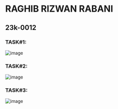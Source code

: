 # RAGHIB RIZWAN RABANI
## 23k-0012

### TASK#1:
![image](https://github.com/RAGHIBRIZWAN/PfFall23/assets/142868123/337fdf25-6101-4b3b-b949-9ba1fe3bfcf5)

### TASK#2:
![image](https://github.com/RAGHIBRIZWAN/PfFall23/assets/142868123/57c920a6-f0e2-4b14-833a-8fc1e85982b1)

### TASK#3:
![image](https://github.com/RAGHIBRIZWAN/PfFall23/assets/142868123/a857eac4-0b95-4e84-ac06-a668be3c9e4f)
